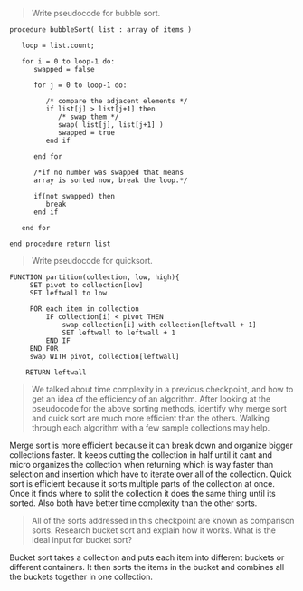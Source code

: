 >Write pseudocode for bubble sort.
```
procedure bubbleSort( list : array of items )

   loop = list.count;

   for i = 0 to loop-1 do:
      swapped = false

      for j = 0 to loop-1 do:

         /* compare the adjacent elements */   
         if list[j] > list[j+1] then
            /* swap them */
            swap( list[j], list[j+1] )		 
            swapped = true
         end if

      end for

      /*if no number was swapped that means
      array is sorted now, break the loop.*/

      if(not swapped) then
         break
      end if

   end for

end procedure return list
```


>Write pseudocode for quicksort.

```
FUNCTION partition(collection, low, high){
     SET pivot to collection[low]
     SET leftwall to low

     FOR each item in collection
         IF collection[i] < pivot THEN
             swap collection[i] with collection[leftwall + 1]
             SET leftwall to leftwall + 1
         END IF
     END FOR
     swap WITH pivot, collection[leftwall]

    RETURN leftwall
```

>We talked about time complexity in a previous checkpoint, and how to get an idea of the efficiency of an algorithm. After looking at the pseudocode for the above sorting methods, identify why merge sort and quick sort are much more efficient than the others. Walking through each algorithm with a few sample collections may help.

Merge sort is more efficient because it can break down and organize bigger collections faster. It keeps cutting the collection in half until it cant and micro organizes the collection when returning which is way faster than selection and insertion which have to
iterate over all of the collection.
Quick sort is efficient because it sorts multiple parts of the collection at once. Once it finds where to split the collection it does the same thing until its sorted.
Also both have better time complexity than the other sorts.



>All of the sorts addressed in this checkpoint are known as comparison sorts. Research bucket sort and explain how it works. What is the ideal input for bucket sort?

Bucket sort takes a collection and puts each item into different buckets or different
containers. It then sorts the items in the bucket and combines all the buckets
together in one collection.
